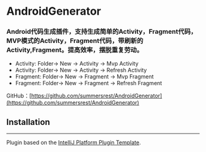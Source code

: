 # AndroidGenerator

<!-- Plugin description -->
### Android代码生成插件，支持生成简单的Activity，Fragment代码，MVP模式的Activity，Fragment代码，带刷新的Activity,Fragment。提高效率，摆脱重复劳动。
- Activity: Folder-> New -> Activity -> Mvp Activity
- Activity: Folder-> New -> Activity -> Refresh Activity
- Fragment: Folder-> New -> Fragment -> Mvp Fragment
- Fragment: Folder-> New -> Fragment -> Refresh Fragment

GitHub：[https://github.com/summersrest/AndroidGenerator](https://github.com/summersrest/AndroidGenerator)
<!-- Plugin description end -->

## Installation



---
Plugin based on the [IntelliJ Platform Plugin Template][template].

[template]: https://github.com/JetBrains/intellij-platform-plugin-template
